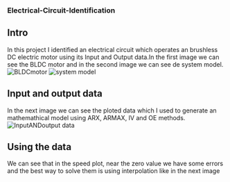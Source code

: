 ### Electrical-Circuit-Identification

## Intro

In this project I identified an electrical circuit which operates an brushless DC electric motor using its Input and Output data.In the first image we can see the BLDC motor and in the second image we can see de system model.
![BLDCmotor](https://user-images.githubusercontent.com/41568927/92150719-8672e280-ee28-11ea-8425-753d031743b6.JPG)
![system model](https://user-images.githubusercontent.com/41568927/92150760-98ed1c00-ee28-11ea-8f20-ac9f21333eef.JPG)

## Input and output data

In the next image we can see the ploted data which I used to generate an mathemathical model using ARX, ARMAX, IV and OE methods.
![InputANDoutput data](https://user-images.githubusercontent.com/41568927/92151118-42cca880-ee29-11ea-9349-f05e0ab8d2ae.JPG)

## Using the data

We can see that in the speed plot, near the zero value we have some errors and the best way to solve them is using interpolation like in the next image
